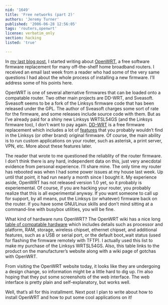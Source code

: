 ```yaml
---
nid: '1649'
title: 'Free networks (part 2)'
authors: 'Jeremy Turner'
published: '2006-06-28 12:56:05'
tags: 'routers,openwrt'
license: verbatim_only
section: hacking
listed: 'true'

---
```

In [my last blog post](http://www.freesoftwaremagazine.com/node/1602), I started writing about [OpenWRT](http://www.openwrt.org), a free software firmware replacement for many off-the-shelf home broadband routers. I received an email last week from a reader who had some of the very same questions I had about the whole process of installing a new firmware. I’ll address some of his points here.


<!--break-->


OpenWRT is one of several alternative firmwares that can be loaded onto a compatable router. Two other main projects are DD-WRT, and Sveasoft. Sveasoft seems to be a fork of the Linksys firmware code that has been released under the GPL. The author of Sveasoft charges some sort of rate for the firmware, and some releases include source code with them. But as I’ve already paid for a shiny new Linksys WRTSL54GS (and the Linksys firmware too), I don’t want to pay again. [DD-WRT](http://www.dd-wrt.com) is a free firmware replacement which includes a lot of [features](http://www.dd-wrt.com/wiki/index.php/What_is_%22DD-WRT%22%3F#Feature_List) that you probably wouldn’t find in the Linksys (or other brand) original firmware. Of course, the main ability is to run custom applications on your router, such as asterisk, a print server, VPN, etc. More about these features later.

The reader that wrote to me questioned the reliablity of the router firmware. I don’t think there is any hard, independent data on this, just very anecdotal evidence from personal experience. I’ll share mine. The only time my router has rebooted was when I had some power issues at my house last week. Up until that point, it had run nearly a month since I bought it. My experience aside, OpenWRT has not released version 1.0 yet, so it probably is experiemental. Of course, if you are hacking your router, you probably realize that this is all experimental anyway. If you want someone to call up for support, by all means, put the Linksys (or whatever) firmware back on the router. If you have some GNU/Linux skills and don’t mind sitting at a command-line with busybox utilities, you will be fine.

What kind of hardware runs OpenWRT? The OpenWRT wiki has a nice long [table of compatable hardware](http://wiki.openwrt.org/TableOfHardware) which includes details such as processor and platform, RAM, storage, wireless chipset, ethernet chipset, and additional features, such as a USB or serial port, or the default boot_wait status (used for flashing the firmware remotely with TFTP). I actually used this list to make my purchase of the Linksys WRTSL54GS. Also, this table links to the product on the manufacturer’s website along with a wiki page of gotchas with OpenWRT.

From visiting the OpenWRT website today, it looks like they are undergoing a design change, so information might be a little hard to dig up. I’m also hoping that they put some screenshots of the web interface. The web interface is pretty plain and self-explanatory, but works well.

Well, that’s all for this installment. Next post I plan to write about how to install OpenWRT and how to put some cool applications on it!

